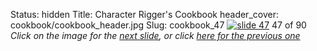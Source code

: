 Status: hidden
Title: Character Rigger's Cookbook
header_cover: cookbook/cookbook_header.jpg
Slug: cookbook_47
[![slide 47](https://dl.dropboxusercontent.com/u/2977490/presentations/cookbook/img47.jpg)](cookbook_48)
47 of 90
_Click on the image for the [next slide](cookbook_48), or click [here for the previous one](cookbook_46)_
